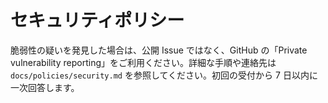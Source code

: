 # セキュリティポリシー

脆弱性の疑いを発見した場合は、公開 Issue ではなく、GitHub の「Private vulnerability reporting」をご利用ください。詳細な手順や連絡先は `docs/policies/security.md` を参照してください。初回の受付から 7 日以内に一次回答します。

